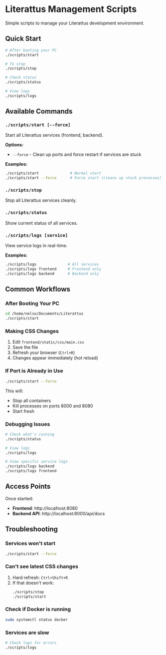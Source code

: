 # Literattus Management Scripts

Simple scripts to manage your Literattus development environment.

## Quick Start

```bash
# After booting your PC
./scripts/start

# To stop
./scripts/stop

# Check status
./scripts/status

# View logs
./scripts/logs
```

## Available Commands

### `./scripts/start [--force]`
Start all Literattus services (frontend, backend).

**Options:**
- `--force` - Clean up ports and force restart if services are stuck

**Examples:**
```bash
./scripts/start              # Normal start
./scripts/start --force      # Force start (cleans up stuck processes)
```

### `./scripts/stop`
Stop all Literattus services cleanly.

### `./scripts/status`
Show current status of all services.

### `./scripts/logs [service]`
View service logs in real-time.

**Examples:**
```bash
./scripts/logs              # All services
./scripts/logs frontend     # Frontend only
./scripts/logs backend      # Backend only
```

## Common Workflows

### After Booting Your PC
```bash
cd /home/nelso/Documents/Literattus
./scripts/start
```

### Making CSS Changes
1. Edit `frontend/static/css/main.css`
2. Save the file
3. Refresh your browser (`Ctrl+R`)
4. Changes appear immediately (hot reload)

### If Port is Already in Use
```bash
./scripts/start --force
```

This will:
- Stop all containers
- Kill processes on ports 8000 and 8080
- Start fresh

### Debugging Issues
```bash
# Check what's running
./scripts/status

# View logs
./scripts/logs

# View specific service logs
./scripts/logs backend
./scripts/logs frontend
```

## Access Points

Once started:
- **Frontend**: http://localhost:8080
- **Backend API**: http://localhost:8000/api/docs

## Troubleshooting

### Services won't start
```bash
./scripts/start --force
```

### Can't see latest CSS changes
1. Hard refresh: `Ctrl+Shift+R`
2. If that doesn't work:
   ```bash
   ./scripts/stop
   ./scripts/start
   ```

### Check if Docker is running
```bash
sudo systemctl status docker
```

### Services are slow
```bash
# Check logs for errors
./scripts/logs
```
